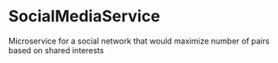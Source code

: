 # SocialMediaService
 Microservice for a social network that would maximize number of pairs based on shared interests

